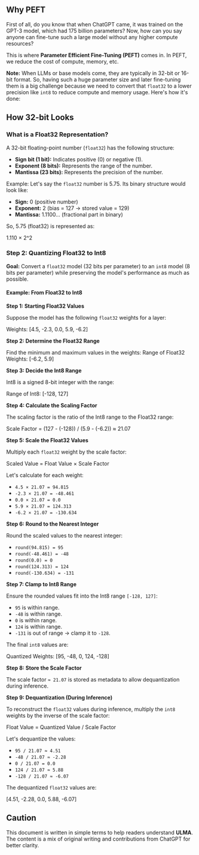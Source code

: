 ## Why PEFT

First of all, do you know that when ChatGPT came, it was trained on the GPT-3 model, which had 175 billion parameters? Now, how can you say anyone can fine-tune such a large model without any higher compute resources? 

This is where **Parameter Efficient Fine-Tuning (PEFT)** comes in. In PEFT, we reduce the cost of compute, memory, etc.

**Note:** When LLMs or base models come, they are typically in 32-bit or 16-bit format. So, having such a huge parameter size and later fine-tuning them is a big challenge because we need to convert that `float32` to a lower precision like `int8` to reduce compute and memory usage. Here's how it's done:

## How 32-bit Looks

### What is a Float32 Representation?

A 32-bit floating-point number (`float32`) has the following structure:

- **Sign bit (1 bit):** Indicates positive (0) or negative (1).
- **Exponent (8 bits):** Represents the range of the number.
- **Mantissa (23 bits):** Represents the precision of the number.

Example: Let's say the `float32` number is 5.75. Its binary structure would look like:

- **Sign:** 0 (positive number)
- **Exponent:** 2 (bias = 127 → stored value = 129)
- **Mantissa:** 1.1100... (fractional part in binary)

So, 5.75 (float32) is represented as:

1.110 × 2^2

### Step 2: Quantizing Float32 to Int8

**Goal:** Convert a `float32` model (32 bits per parameter) to an `int8` model (8 bits per parameter) while preserving the model's performance as much as possible.

#### Example: From Float32 to Int8

**Step 1: Starting Float32 Values**

Suppose the model has the following `float32` weights for a layer:

Weights: [4.5, -2.3, 0.0, 5.9, -6.2]

**Step 2: Determine the Float32 Range**

Find the minimum and maximum values in the weights:
Range of Float32 Weights: [-6.2, 5.9]

**Step 3: Decide the Int8 Range**

Int8 is a signed 8-bit integer with the range:

Range of Int8: [-128, 127]

**Step 4: Calculate the Scaling Factor**

The scaling factor is the ratio of the Int8 range to the Float32 range:

Scale Factor = (127 - (-128)) / (5.9 - (-6.2)) ≈ 21.07

**Step 5: Scale the Float32 Values**

Multiply each `float32` weight by the scale factor:

Scaled Value = Float Value × Scale Factor

Let's calculate for each weight:

- `4.5 × 21.07 = 94.815`
- `-2.3 × 21.07 = -48.461`
- `0.0 × 21.07 = 0.0`
- `5.9 × 21.07 = 124.313`
- `-6.2 × 21.07 = -130.634`

**Step 6: Round to the Nearest Integer**

Round the scaled values to the nearest integer:

- `round(94.815) = 95`
- `round(-48.461) = -48`
- `round(0.0) = 0`
- `round(124.313) = 124`
- `round(-130.634) = -131`

**Step 7: Clamp to Int8 Range**

Ensure the rounded values fit into the Int8 range `[-128, 127]`:

- `95` is within range.
- `-48` is within range.
- `0` is within range.
- `124` is within range.
- `-131` is out of range → clamp it to `-128`.

The final `int8` values are:

Quantized Weights: [95, -48, 0, 124, -128]

**Step 8: Store the Scale Factor**

The scale factor `≈ 21.07` is stored as metadata to allow dequantization during inference.

**Step 9: Dequantization (During Inference)**

To reconstruct the `float32` values during inference, multiply the `int8` weights by the inverse of the scale factor:

Float Value = Quantized Value / Scale Factor

Let's dequantize the values:

- `95 / 21.07 ≈ 4.51`
- `-48 / 21.07 ≈ -2.28`
- `0 / 21.07 = 0.0`
- `124 / 21.07 ≈ 5.88`
- `-128 / 21.07 ≈ -6.07`

The dequantized `float32` values are:

[4.51, -2.28, 0.0, 5.88, -6.07]

## Caution

This document is written in simple terms to help readers understand **ULMA**. The content is a mix of original writing and contributions from ChatGPT for better clarity.

